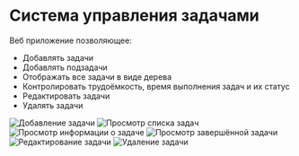 # Система управления задачами

Веб приложение позволяющее:
  - Добавлять задачи
  - Добавлять подзадачи
  - Отображать все задачи в виде дерева
  - Контролировать трудоёмкость, время выполнения задач и их статус
  - Редактировать задачи
  - Удалять задачи
  
![Добавление задачи](https://user-images.githubusercontent.com/109388891/188447700-8dd90140-1e9c-492b-970f-2ba9904b6fd1.png)
![Просмотр списка задач](https://user-images.githubusercontent.com/109388891/188447717-2bf607f2-2106-4402-9d18-8b30ff194bc2.png)
![Просмотр информации о задаче](https://user-images.githubusercontent.com/109388891/188447714-d5513ee1-f28e-44e4-9f46-f445ec5a7220.png)
![Просмотр завершённой задачи](https://user-images.githubusercontent.com/109388891/188447711-a36ebf23-eeca-4bcf-a489-f48cf5ba66bd.png)
![Редактирование задачи](https://user-images.githubusercontent.com/109388891/188447722-81c37632-1fd6-4cf4-8239-c50c849a3842.png)
![Удаление задачи](https://user-images.githubusercontent.com/109388891/188447725-de0a8827-721d-42ec-adea-dc199241590e.png)
